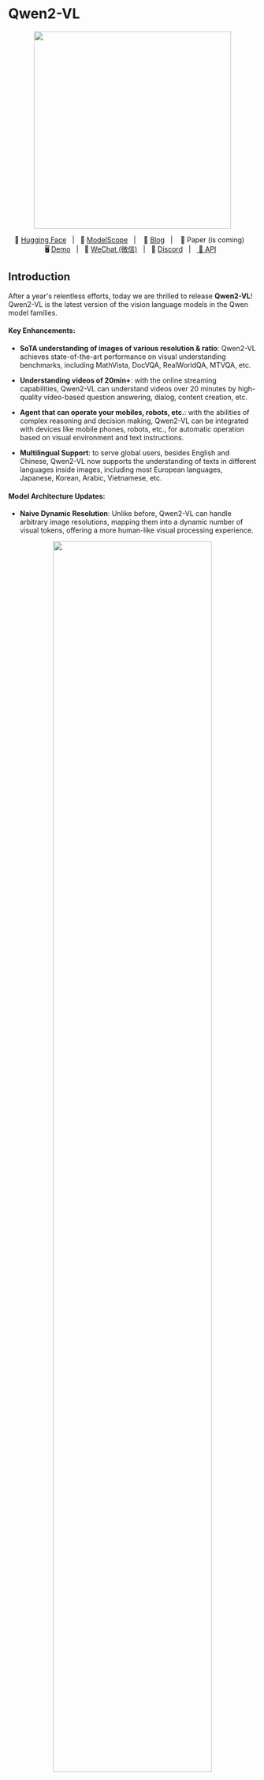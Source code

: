 # Qwen2-VL


<p align="center">
    <img src="https://qianwen-res.oss-accelerate-overseas.aliyuncs.com/Qwen2-VL/qwen2VL_logo.png" width="400"/>
<p>

<p align="center">
        🤗 <a href="https://huggingface.co/collections/Qwen/qwen2-vl-66cee7455501d7126940800d">Hugging Face</a>&nbsp&nbsp | &nbsp&nbsp🤖 <a href="https://modelscope.cn/organization/qwen">ModelScope</a>&nbsp&nbsp | &nbsp&nbsp 📑 <a href="https://qwenlm.github.io/blog/qwen2-vl/">Blog</a> &nbsp&nbsp| &nbsp&nbsp 📑 Paper (is coming)</a> &nbsp&nbsp  </a>
<br>
🖥️ <a href="https://huggingface.co/spaces/Qwen/Qwen2-VL">Demo</a>&nbsp&nbsp | &nbsp&nbsp💬 <a href="https://github.com/QwenLM/Qwen/blob/main/assets/wechat.png">WeChat (微信)</a>&nbsp&nbsp | &nbsp&nbsp🫨 <a href="https://discord.gg/CV4E9rpNSD">Discord</a>&nbsp&nbsp | &nbsp&nbsp<a href="https://help.aliyun.com/zh/model-studio/developer-reference/qwen-vl-api"> 📑 API</a>&nbsp&nbsp
</p>


## Introduction

After a year's relentless efforts, today we are thrilled to release **Qwen2-VL**! Qwen2-VL is the latest version of the vision language models in the Qwen model families. 

#### Key Enhancements:

* **SoTA understanding of images of various resolution & ratio**: Qwen2-VL achieves state-of-the-art performance on visual understanding benchmarks, including MathVista, DocVQA, RealWorldQA, MTVQA, etc.

* **Understanding videos of 20min+**: with the online streaming capabilities, Qwen2-VL can understand videos over 20 minutes by high-quality video-based question answering, dialog, content creation, etc.

* **Agent that can operate your mobiles, robots, etc.**: with the abilities of complex reasoning and decision making, Qwen2-VL can be integrated with devices like mobile phones, robots, etc., for automatic operation based on visual environment and text instructions.

* **Multilingual Support**: to serve global users, besides English and Chinese, Qwen2-VL now supports the understanding of texts in different languages inside images, including most European languages, Japanese, Korean, Arabic, Vietnamese, etc.

#### Model Architecture Updates:

* **Naive Dynamic Resolution**: Unlike before, Qwen2-VL can handle arbitrary image resolutions, mapping them into a dynamic number of visual tokens, offering a more human-like visual processing experience.
<p align="center">
    <img src="https://qianwen-res.oss-accelerate-overseas.aliyuncs.com/Qwen2-VL/qwen2_vl_framework.jpg" width="80%"/>
<p>

* **Multimodal Rotary Position Embedding (M-ROPE)**: Decomposes positional embedding into parts to capture 1D textual, 2D visual, and 3D video positional information, enhancing its multimodal processing capabilities.

<p align="center">
    <img src="http://qianwen-res.oss-accelerate-overseas.aliyuncs.com/Qwen2-VL/mrope.png" width="80%"/>
<p>


We have open-sourced Qwen2-VL models, including Qwen2-VL-2B and Qwen2-VL-7B under the Apache 2.0 license, as well as Qwen2-VL-72B under the Qwen license. These models are now integrated with Hugging Face Transformers, vLLM, and other third-party frameworks. We hope you enjoy using them!


## News
* 2024.09.19: The instruction-tuned [Qwen2-VL-72B model](https://huggingface.co/Qwen/Qwen2-VL-72B-Instruct) and its quantized version [[AWQ](https://huggingface.co/Qwen/Qwen2-VL-72B-Instruct-AWQ), [GPTQ-Int4](https://huggingface.co/Qwen/Qwen2-VL-72B-Instruct-GPTQ-Int4), [GPTQ-Int8](https://huggingface.co/Qwen/Qwen2-VL-72B-Instruct-GPTQ-Int8)] are now available.
* 2024.08.30: We have released the [Qwen2-VL series]("https://huggingface.co/collections/Qwen/qwen2-vl-66cee7455501d7126940800d). The 2B and 7B models are now available, and the 72B model for opensource is coming soon. For more details, please check our [blog](https://qwenlm.github.io/blog/qwen2-vl/)!


## Performance
### Image Benchmarks

| Benchmark | Previous SoTA<br><sup>(Open-source LVLM)<sup> | Claude-3.5 Sonnet | GPT-4o | **Qwen2-VL-72B**<br><sup>([🤗](https://huggingface.co/Qwen/Qwen2-VL-72B-Instruct) [🤖](https://modelscope.cn/models/qwen/Qwen2-VL-72B-Instruct) |**Qwen2-VL-7B**<br><sup>([🤗](https://huggingface.co/Qwen/Qwen2-VL-7B-Instruct) [🤖](https://modelscope.cn/models/qwen/Qwen2-VL-7B-Instruct)) |**Qwen2-VL-2B**<br><sup>([🤗](https://huggingface.co/Qwen/Qwen2-VL-2B-Instruct)[🤖](https://modelscope.cn/models/qwen/Qwen2-VL-2B-Instruct)) 
| :--- | :---: | :---: | :---: | :---: |:---: |:---: |
| MMMU<sub>val</sub>  | 58.3 | 68.3 | **69.1** | 64.5 | 54.1|41.1
| DocVQA<sub>test</sub>  | 94.1 | 95.2 | 92.8 | **96.5** | 94.5| 90.1
| InfoVQA<sub>test</sub>  | 82.0 | - | - | **84.5** | 76.5|65.5
| ChartQA<sub>test</sub>  | 88.4 | **90.8** | 85.7 | 88.3 |83.0| 73.5
| TextVQA<sub>val</sub>  | 84.4 | - | - | **85.5** |84.3|79.7
| OCRBench | 852 | 788 | 736 | **877** |845| 794
| MTVQA | 17.3 | 25.7 | 27.8 | **30.9** |25.6| 18.1
| VCR<sub>en easy</sub>  | 84.67 | 63.85 | 91.55 | **91.93** | 89.70| 81.45
| VCR<sub>zh easy</sub>  | 22.09 | 1.0| 14.87 | **65.37** | 59.94| 46.16
| RealWorldQA | 72.2 | 60.1 | 75.4 | **77.8** | 70.1| 62.9
| MME<sub>sum</sub>   | 2414.7 | 1920.0 | 2328.7 | **2482.7** | 2326.8 | 1872.0
| MMBench-EN<sub>test</sub>  | **86.5** | 79.7 | 83.4 | **86.5** | 83.0 | 74.9
| MMBench-CN<sub>test</sub>  | 86.3 | 80.7 | 82.1 | **86.6** | 80.5| 73.5
| MMBench-V1.1<sub>test</sub>  | 85.5 | 78.5 | 82.2 | **85.9** |80.7| 72.2
| MMT-Bench<sub>test</sub> | 63.4 | - | 65.5 | **71.7** |63.7| 54.5
| MMStar | 67.1 | 62.2 | 63.9 | **68.3** |60.7| 48.0
| MMVet<sub>GPT-4-Turbo</sub>  | 65.7 | 66.0 | 69.1 | **74.0** |62.0| 49.5
| HallBench<sub>avg</sub>  | 55.2 | 49.9 | 55.0 | **58.1** | 50.6 | 41.7
| MathVista<sub>testmini</sub>  | 67.5 | 67.7 | 63.8 | **70.5** |58.2| 43.0
| MathVision  | 16.97 | - | **30.4** | 25.9 | 16.3| 12.4


### Video Benchmarks

| Benchmark |  Previous SoTA<br><sup>(Open-source LVLM)<sup> | Gemini 1.5-Pro | GPT-4o | **Qwen2-VL-72B**<br><sup>([🤗](https://huggingface.co/Qwen/Qwen2-VL-72B-Instruct) [🤖](https://modelscope.cn/models/qwen/Qwen2-VL-72B-Instruct)) |**Qwen2-VL-7B**<br><sup>([🤗](https://huggingface.co/Qwen/Qwen2-VL-7B-Instruct) [🤖](https://modelscope.cn/models/qwen/Qwen2-VL-7B-Instruct)) |**Qwen2-VL-2B**<br><sup>([🤗](https://huggingface.co/Qwen/Qwen2-VL-2B-Instruct)[🤖](https://modelscope.cn/models/qwen/Qwen2-VL-2B-Instruct)) 
| :--- | :---: | :---: | :---: | :---: | :---: | :---: |
| MVBench | 69.6 | - | - | **73.6** | 67.0| 63.2 
| PerceptionTest<sub>test</sub> |  66.9 | - | - | **68.0** | 62.3 |53.9
| EgoSchema<sub>test</sub>  | 62.0 | 63.2 | 72.2 | **77.9** | 66.7 |54.9
| Video-MME<br><sub>(wo/w subs)</sub>  | 66.3/69.6  | **75.0**/**81.3** | 71.9/77.2 | 71.2/77.8 | 63.3/69.0 |55.6/60.4

### Agent Benchmarks
|     |Benchmark | Metric | Previous SoTA | GPT-4o | **Qwen2-VL-72B** |
| :-- | :-- | :--: | :--: | :--: | :--: |
|   General  | FnCall<sup>[1]</sup> | TM | - | 90.2 | **93.1** |
|     |  | EM | - | 50.0 | **53.2** |
|   Game  | Number Line | SR | 89.4<sup>[2]</sup> | 91.5 | **100.0** |
|     | BlackJack | SR | 40.2<sup>[2]</sup> | 34.5 | **42.6** |
|     | EZPoint | SR | 50.0<sup>[2]</sup> | 85.5 | **100.0** |
|     | Point24 | SR | 2.6<sup>[2]</sup> | 3.0 | **4.5** |
| Android | AITZ  | TM | 83.0<sup>[3]</sup> | 70.0 | **89.6** |
|     |  | EM | 47.7<sup>[3]</sup> | 35.3 | **72.1** |
| AI2THOR | ALFRED<sub>valid-unseen</sub> | SR | 67.7<sup>[4]</sup> | - | **67.8** |
|     |  | GC | 75.3<sup>[4]</sup> | - | **75.8** | 
|  VLN   | R2R<sub>valid-unseen</sub>  | SR | **79.0** | 43.7<sup>[5]</sup> | 51.7 | 
|     | REVERIE<sub>valid-unseen</sub> | SR | **61.0** | 31.6<sup>[5]</sup> | 31.0 | 

SR, GC, TM and EM are short for success rate, goal-condition success, type match and exact match. ALFRED is supported by SAM<sup>[6]</sup>.
1. Self-Curated Function Call Benchmark by Qwen Team
2. Fine-Tuning Large Vision-Language Models as Decision-Making Agents via Reinforcement Learning
3. Android in the Zoo: Chain-of-Action-Thought for GUI Agents
4. ThinkBot: Embodied Instruction Following with Thought Chain Reasoning
5. MapGPT: Map-Guided Prompting with Adaptive Path Planning for Vision-and-Language Navigation
6. Segment Anything.

### Multilingual Benchmarks

<table style="width:75%; text-align:center;">
    <tr>
        <th>Models</th>
        <td>AR </td>
        <td>DE </td>
        <td>FR </td>
        <td>IT </td>
        <td>JA </td>
        <td>KO </td>
        <td>RU </td>
        <td>TH </td>
        <td>VI </td>
        <td>AVG</td>
    </tr>
    <tr>
        <th align="left">Qwen2-VL-72B</th>
        <td>20.7 </td>
        <td>36.5 </td>
        <td>44.1 </td>
        <td>42.8 </td>
        <td>21.6 </td>
        <td>37.4 </td>
        <td>15.6 </td>
        <td>17.7 </td>
        <td>41.6 </td>
        <td><b>30.9</b></td>
    </tr>
    <tr>
        <th align="left">GPT-4o</th>
        <td>20.2 </td>
        <td>34.2 </td>
        <td>41.2 </td>
        <td>32.7 </td>
        <td>20.0 </td>
        <td>33.9 </td>
        <td>11.5 </td>
        <td>22.5 </td>
        <td>34.2 </td>
        <td>27.8</td>
    </tr>
        <tr>
        <th align="left">Claude3 Opus</th>
        <td>15.1 </td>
        <td>33.4 </td>
        <td>40.6 </td>
        <td>34.4 </td>
        <td>19.4 </td>
        <td>27.2 </td>
        <td>13.0 </td>
        <td>19.5 </td>
        <td>29.1 </td>
        <td>25.7 </td>
    </tr>
    <tr>
        <th align="left">Gemini Ultra</th>
        <td>14.7 </td>
        <td>32.3 </td>
        <td>40.0 </td>
        <td>31.8 </td>
        <td>12.3 </td>
        <td>17.2 </td>
        <td>11.8 </td>
        <td>20.3 </td>
        <td>28.6 </td>
        <td>23.2</td>
    </tr>
</table>

These results are evaluated on the benchmark of [MTVQA](https://github.com/bytedance/MTVQA/tree/main).

## Quickstart

Below, we provide simple examples to show how to use Qwen2-VL with 🤖 ModelScope and 🤗 Transformers.

The code of Qwen2-VL has been in the latest Hugging face transformers and we advise you to build from source with command:
```
pip install git+https://github.com/huggingface/transformers@21fac7abba2a37fae86106f87fcf9974fd1e3830 accelerate
```
or you might encounter the following error:
```
KeyError: 'qwen2_vl'
```

- ⚠️**NOTE**: Current latest version of `transformers` have [a bug](https://github.com/huggingface/transformers/issues/33401) when loading Qwen2-VL config, so you need to install a specific version of transformers as above.

We offer a toolkit to help you handle various types of visual input more conveniently, as if you were using an API. This includes base64, URLs, and interleaved images and videos. You can install it using the following command:

```bash
pip install qwen-vl-utils
```

### Using 🤗  Transformers to Chat

Here we show a code snippet to show you how to use the chat model with `transformers` and `qwen_vl_utils`:

```python
from transformers import Qwen2VLForConditionalGeneration, AutoTokenizer, AutoProcessor
from qwen_vl_utils import process_vision_info

# default: Load the model on the available device(s)
model = Qwen2VLForConditionalGeneration.from_pretrained(
    "Qwen/Qwen2-VL-7B-Instruct", torch_dtype="auto", device_map="auto"
)

# We recommend enabling flash_attention_2 for better acceleration and memory saving, especially in multi-image and video scenarios.
# model = Qwen2VLForConditionalGeneration.from_pretrained(
#     "Qwen/Qwen2-VL-7B-Instruct",
#     torch_dtype=torch.bfloat16,
#     attn_implementation="flash_attention_2",
#     device_map="auto",
# )

# default processer
processor = AutoProcessor.from_pretrained("Qwen/Qwen2-VL-7B-Instruct")

# The default range for the number of visual tokens per image in the model is 4-16384.
# You can set min_pixels and max_pixels according to your needs, such as a token range of 256-1280, to balance performance and cost.
# min_pixels = 256*28*28
# max_pixels = 1280*28*28
# processor = AutoProcessor.from_pretrained("Qwen/Qwen2-VL-7B-Instruct", min_pixels=min_pixels, max_pixels=max_pixels)

messages = [
    {
        "role": "user",
        "content": [
            {
                "type": "image",
                "image": "https://qianwen-res.oss-cn-beijing.aliyuncs.com/Qwen-VL/assets/demo.jpeg",
            },
            {"type": "text", "text": "Describe this image."},
        ],
    }
]

# Preparation for inference
text = processor.apply_chat_template(
    messages, tokenize=False, add_generation_prompt=True
)
image_inputs, video_inputs = process_vision_info(messages)
inputs = processor(
    text=[text],
    images=image_inputs,
    videos=video_inputs,
    padding=True,
    return_tensors="pt",
)
inputs = inputs.to("cuda")

# Inference: Generation of the output
generated_ids = model.generate(**inputs, max_new_tokens=128)
generated_ids_trimmed = [
    out_ids[len(in_ids) :] for in_ids, out_ids in zip(inputs.input_ids, generated_ids)
]
output_text = processor.batch_decode(
    generated_ids_trimmed, skip_special_tokens=True, clean_up_tokenization_spaces=False
)
print(output_text)
```
<details>
<summary>Multi image inference</summary>

```python
# Messages containing multiple images and a text query
messages = [
    {
        "role": "user",
        "content": [
            {"type": "image", "image": "file:///path/to/image1.jpg"},
            {"type": "image", "image": "file:///path/to/image2.jpg"},
            {"type": "text", "text": "Identify the similarities between these images."},
        ],
    }
]

# Preparation for inference
text = processor.apply_chat_template(
    messages, tokenize=False, add_generation_prompt=True
)
image_inputs, video_inputs = process_vision_info(messages)
inputs = processor(
    text=[text],
    images=image_inputs,
    videos=video_inputs,
    padding=True,
    return_tensors="pt",
)
inputs = inputs.to("cuda")

# Inference
generated_ids = model.generate(**inputs, max_new_tokens=128)
generated_ids_trimmed = [
    out_ids[len(in_ids) :] for in_ids, out_ids in zip(inputs.input_ids, generated_ids)
]
output_text = processor.batch_decode(
    generated_ids_trimmed, skip_special_tokens=True, clean_up_tokenization_spaces=False
)
print(output_text)
```
</details>

<details>
<summary>Video inference</summary>

```python
# Messages containing a images list as a video and a text query
messages = [
    {
        "role": "user",
        "content": [
            {
                "type": "video",
                "video": [
                    "file:///path/to/frame1.jpg",
                    "file:///path/to/frame2.jpg",
                    "file:///path/to/frame3.jpg",
                    "file:///path/to/frame4.jpg",
                ],
                "fps": 1.0,
            },
            {"type": "text", "text": "Describe this video."},
        ],
    }
]

# Messages containing a video and a text query
messages = [
    {
        "role": "user",
        "content": [
            {
                "type": "video",
                "video": "file:///path/to/video1.mp4",
                "max_pixels": 360 * 420,
                "fps": 1.0,
            },
            {"type": "text", "text": "Describe this video."},
        ],
    }
]

# Preparation for inference
text = processor.apply_chat_template(
    messages, tokenize=False, add_generation_prompt=True
)
image_inputs, video_inputs = process_vision_info(messages)
inputs = processor(
    text=[text],
    images=image_inputs,
    videos=video_inputs,
    padding=True,
    return_tensors="pt",
)
inputs = inputs.to("cuda")

# Inference
generated_ids = model.generate(**inputs, max_new_tokens=128)
generated_ids_trimmed = [
    out_ids[len(in_ids) :] for in_ids, out_ids in zip(inputs.input_ids, generated_ids)
]
output_text = processor.batch_decode(
    generated_ids_trimmed, skip_special_tokens=True, clean_up_tokenization_spaces=False
)
print(output_text)
```
</details>

<details>
<summary>Batch inference</summary>

```python
# Sample messages for batch inference
messages1 = [
    {
        "role": "user",
        "content": [
            {"type": "image", "image": "file:///path/to/image1.jpg"},
            {"type": "image", "image": "file:///path/to/image2.jpg"},
            {"type": "text", "text": "What are the common elements in these pictures?"},
        ],
    }
]
messages2 = [
    {"role": "system", "content": "You are a helpful assistant."},
    {"role": "user", "content": "Who are you?"},
]
# Combine messages for batch processing
messages = [messages1, messages2]

# Preparation for batch inference
texts = [
    processor.apply_chat_template(msg, tokenize=False, add_generation_prompt=True)
    for msg in messages
]
image_inputs, video_inputs = process_vision_info(messages)
inputs = processor(
    text=texts,
    images=image_inputs,
    videos=video_inputs,
    padding=True,
    return_tensors="pt",
)
inputs = inputs.to("cuda")

# Batch Inference
generated_ids = model.generate(**inputs, max_new_tokens=128)
generated_ids_trimmed = [
    out_ids[len(in_ids) :] for in_ids, out_ids in zip(inputs.input_ids, generated_ids)
]
output_texts = processor.batch_decode(
    generated_ids_trimmed, skip_special_tokens=True, clean_up_tokenization_spaces=False
)
print(output_texts)
```
</details>

### 🤖 ModelScope
We strongly advise users especially those in mainland China to use ModelScope. `snapshot_download` can help you solve issues concerning downloading checkpoints.

### More Usage Tips

For input images, we support local files, base64, and URLs. For videos, we currently only support local files.

```python
# You can directly insert a local file path, a URL, or a base64-encoded image into the position where you want in the text.
## Local file path
messages = [
    {
        "role": "user",
        "content": [
            {"type": "image", "image": "file:///path/to/your/image.jpg"},
            {"type": "text", "text": "Describe this image."},
        ],
    }
]
## Image URL
messages = [
    {
        "role": "user",
        "content": [
            {"type": "image", "image": "http://path/to/your/image.jpg"},
            {"type": "text", "text": "Describe this image."},
        ],
    }
]
## Base64 encoded image
messages = [
    {
        "role": "user",
        "content": [
            {"type": "image", "image": "data:image;base64,/9j/..."},
            {"type": "text", "text": "Describe this image."},
        ],
    }
]
```
#### Image Resolution for performance boost

The model supports a wide range of resolution inputs. By default, it uses the native resolution for input, but higher resolutions can enhance performance at the cost of more computation. Users can set the minimum and maximum number of pixels to achieve an optimal configuration for their needs, such as a token count range of 256-1280, to balance speed and memory usage.

```python
min_pixels = 256 * 28 * 28
max_pixels = 1280 * 28 * 28
processor = AutoProcessor.from_pretrained(
    "Qwen/Qwen2-VL-7B-Instruct", min_pixels=min_pixels, max_pixels=max_pixels
)
```

Besides, We provide two methods for fine-grained control over the image size input to the model:

1. Specify exact dimensions: Directly set `resized_height` and `resized_width`. These values will be rounded to the nearest multiple of 28.

2. Define min_pixels and max_pixels: Images will be resized to maintain their aspect ratio within the range of min_pixels and max_pixels.

```python
# resized_height and resized_width
messages = [
    {
        "role": "user",
        "content": [
            {
                "type": "image",
                "image": "file:///path/to/your/image.jpg",
                "resized_height": 280,
                "resized_width": 420,
            },
            {"type": "text", "text": "Describe this image."},
        ],
    }
]
# min_pixels and max_pixels
messages = [
    {
        "role": "user",
        "content": [
            {
                "type": "image",
                "image": "file:///path/to/your/image.jpg",
                "min_pixels": 50176,
                "max_pixels": 50176,
            },
            {"type": "text", "text": "Describe this image."},
        ],
    }
]
```

#### Add ids for Multiple Image Inputs
By default, images and video content are directly included in the conversation. When handling multiple images, it's helpful to add labels to the images and videos for better reference. Users can control this behavior with the following settings:
<details>
<summary>Add vision ids</summary>

```python
conversation = [
    {
        "role": "user",
        "content": [{"type": "image"}, {"type": "text", "text": "Hello, how are you?"}],
    },
    {
        "role": "assistant",
        "content": "I'm doing well, thank you for asking. How can I assist you today?",
    },
    {
        "role": "user",
        "content": [
            {"type": "text", "text": "Can you describe these images and video?"},
            {"type": "image"},
            {"type": "image"},
            {"type": "video"},
            {"type": "text", "text": "These are from my vacation."},
        ],
    },
    {
        "role": "assistant",
        "content": "I'd be happy to describe the images and video for you. Could you please provide more context about your vacation?",
    },
    {
        "role": "user",
        "content": "It was a trip to the mountains. Can you see the details in the images and video?",
    },
]

# default:
prompt_without_id = processor.apply_chat_template(
    conversation, add_generation_prompt=True
)
# Excepted output: '<|im_start|>system\nYou are a helpful assistant.<|im_end|>\n<|im_start|>user\n<|vision_start|><|image_pad|><|vision_end|>Hello, how are you?<|im_end|>\n<|im_start|>assistant\nI'm doing well, thank you for asking. How can I assist you today?<|im_end|>\n<|im_start|>user\nCan you describe these images and video?<|vision_start|><|image_pad|><|vision_end|><|vision_start|><|image_pad|><|vision_end|><|vision_start|><|video_pad|><|vision_end|>These are from my vacation.<|im_end|>\n<|im_start|>assistant\nI'd be happy to describe the images and video for you. Could you please provide more context about your vacation?<|im_end|>\n<|im_start|>user\nIt was a trip to the mountains. Can you see the details in the images and video?<|im_end|>\n<|im_start|>assistant\n'


# add ids
prompt_with_id = processor.apply_chat_template(
    conversation, add_generation_prompt=True, add_vision_id=True
)
# Excepted output: '<|im_start|>system\nYou are a helpful assistant.<|im_end|>\n<|im_start|>user\nPicture 1: <|vision_start|><|image_pad|><|vision_end|>Hello, how are you?<|im_end|>\n<|im_start|>assistant\nI'm doing well, thank you for asking. How can I assist you today?<|im_end|>\n<|im_start|>user\nCan you describe these images and video?Picture 2: <|vision_start|><|image_pad|><|vision_end|>Picture 3: <|vision_start|><|image_pad|><|vision_end|>Video 1: <|vision_start|><|video_pad|><|vision_end|>These are from my vacation.<|im_end|>\n<|im_start|>assistant\nI'd be happy to describe the images and video for you. Could you please provide more context about your vacation?<|im_end|>\n<|im_start|>user\nIt was a trip to the mountains. Can you see the details in the images and video?<|im_end|>\n<|im_start|>assistant\n'
```
</details>

#### Flash-Attention 2 to speed up generation

First, make sure to install the latest version of Flash Attention 2:

```bash
pip install -U flash-attn --no-build-isolation
```

Also, you should have a hardware that is compatible with Flash-Attention 2. Read more about it in the official documentation of the [flash attention repository](https://github.com/Dao-AILab/flash-attention). FlashAttention-2 can only be used when a model is loaded in `torch.float16` or `torch.bfloat16`.

To load and run a model using Flash Attention-2, simply add `attn_implementation="flash_attention_2"` when loading the model as follows:

```python
from transformers import Qwen2VLForConditionalGeneration

model = Qwen2VLForConditionalGeneration.from_pretrained(
    "Qwen/Qwen2-VL-7B-Instruct", 
    torch_dtype=torch.bfloat16, 
    attn_implementation="flash_attention_2",
)
```


### Try Qwen2-VL-72B with API!

To explore Qwen2-VL-72B, a more fascinating multimodal model, we encourage you to test our cutting-edge API service. Let's start the exciting journey right now!

#### Installation
```bash
pip install dashscope
```

#### Examples
```python
import dashscope


dashscope.api_key = "your_api_key"

messages = [{
    'role': 'user',
    'content': [
        {
            'image': "https://dashscope.oss-cn-beijing.aliyuncs.com/images/dog_and_girl.jpeg"
        },
        {
            'text': 'What are in the image?'
        },
    ]
}]
# The model name 'qwen-vl-max-0809' is the identity of 'Qwen2-VL-72B'.
response = dashscope.MultiModalConversation.call(model='qwen-vl-max-0809', messages=messages)
print(response)
```

For more usage, please refer to the tutorial at [aliyun](https://help.aliyun.com/zh/model-studio/developer-reference/qwen-vl-api).

## Quantization

For quantized models, we offer two types of quantization: AWQ and GPQ([🤗](https://huggingface.co/collections/Qwen/qwen2-vl-66cee7455501d7126940800d)[🤖](https://modelscope.cn/organization/qwen)).

### AWQ
One of our recommendations is the usage of [AWQ](https://arxiv.org/abs/2306.00978) with [AutoAWQ](https://github.com/casper-hansen/AutoAWQ). AWQ refers to Activation-aware Weight Quantization, a hardware-friendly approach for LLM low-bit weight-only quantization. AutoAWQ is an easy-to-use package for 4-bit quantized models.
#### Usage of AWQ Quantized Models with Transformers
Now, Transformers has officially supported AutoAWQ, which means that you can directly use the quantized model with Transformers. The following is a very simple code snippet showing how to run `Qwen2-VL-7B-Instruct-AWQ` with the quantized model:
```python
from transformers import Qwen2VLForConditionalGeneration, AutoTokenizer, AutoProcessor
from qwen_vl_utils import process_vision_info

# We recommend enabling flash_attention_2 for better acceleration and memory saving, especially in multi-image and video scenarios.
# model = Qwen2VLForConditionalGeneration.from_pretrained(
#     "Qwen/Qwen2-VL-7B-Instruct-AWQ",
#     torch_dtype="auto",
#     attn_implementation="flash_attention_2",
#     device_map="auto",
# )

# default: Load the model on the available device(s)
model = Qwen2VLForConditionalGeneration.from_pretrained(
    "Qwen/Qwen2-VL-7B-Instruct-AWQ", torch_dtype="auto", device_map="auto"
)

# The default range for the number of visual tokens per image in the model is 4-16384. You can set min_pixels and max_pixels according to your needs, such as a token count range of 256-1280, to balance speed and memory usage.
min_pixels = 256 * 28 * 28
max_pixels = 1280 * 28 * 28
processor = AutoProcessor.from_pretrained(
    "Qwen/Qwen2-VL-7B-Instruct-AWQ", min_pixels=min_pixels, max_pixels=max_pixels
)

messages = [
    {
        "role": "user",
        "content": [
            {
                "type": "image",
                "image": "https://qianwen-res.oss-cn-beijing.aliyuncs.com/Qwen-VL/assets/demo.jpeg",
            },
            {"type": "text", "text": "Describe this image."},
        ],
    }
]

# Preparation for inference
text = processor.apply_chat_template(
    messages, tokenize=False, add_generation_prompt=True
)
image_inputs, video_inputs = process_vision_info(messages)
inputs = processor(
    text=[text],
    images=image_inputs,
    videos=video_inputs,
    padding=True,
    return_tensors="pt",
)

# Inference: Generation of the output
generated_ids = model.generate(**inputs, max_new_tokens=128)
generated_ids_trimmed = [
    out_ids[len(in_ids) :] for in_ids, out_ids in zip(inputs.input_ids, generated_ids)
]
output_text = processor.batch_decode(
    generated_ids_trimmed, skip_special_tokens=True, clean_up_tokenization_spaces=False
)
print(output_text)
```
#### Quantize Your Own Model with AutoAWQ
If you want to quantize your own model to AWQ quantized models, we advise you to use AutoAWQ. It is suggested installing the forked version of the package by installing from source code:


```bash
git clone https://github.com/kq-chen/AutoAWQ.git
cd AutoAWQ
pip install numpy gekko pandas
pip install -e .
```

Suppose you have finetuned a model based on `Qwen2-VL-7B`. To build your own AWQ quantized model, you need to use the training data for calibration. Below, we provide a simple demonstration for you to run:

```python
from transformers import Qwen2VLProcessor
from awq.models.qwen2vl import Qwen2VLAWQForConditionalGeneration

# Specify paths and hyperparameters for quantization
model_path = "your_model_path"
quant_path = "your_quantized_model_path"
quant_config = {"zero_point": True, "q_group_size": 128, "w_bit": 4, "version": "GEMM"}

# Load your processor and model with AutoAWQ
processor = Qwen2VLProcessor.from_pretrained(model_path)
# We recommend enabling flash_attention_2 for better acceleration and memory saving
# model = Qwen2VLAWQForConditionalGeneration.from_pretrained(
#     model_path, model_type="qwen2_vl", use_cache=False, attn_implementation="flash_attention_2"
# )
model = Qwen2VLAWQForConditionalGeneration.from_pretrained(
    model_path, model_type="qwen2_vl", use_cache=False
)
```
Then you need to prepare your data for calibration. What you need to do is just put samples into a list, each of which is a typical chat message as shown below. you can specify `text` and `image` in `content` field, For example:
```python
dataset = [
    # message 0
    [
        {"role": "system", "content": "You are a helpful assistant."},
        {"role": "user", "content": "Tell me who you are."},
        {"role": "assistant", "content": "I am a large language model named Qwen..."},
    ],
    # message 1
    [
        {
            "role": "user",
            "content": [
                {"type": "image", "image": "file:///path/to/your/image.jpg"},
                {"type": "text", "text": "Output all text in the image"},
            ],
        },
        {"role": "assistant", "content": "The text in the image is balabala..."},
    ],
    # other messages...
    ...,
]
```
here, we use a caption dataset **only for demonstration**. You should replace it with your own sft dataset.

```python
def prepare_dataset(n_sample: int = 8) -> list[list[dict]]:
    from datasets import load_dataset

    dataset = load_dataset(
        "laion/220k-GPT4Vision-captions-from-LIVIS", split=f"train[:{n_sample}]"
    )
    return [
        [
            {
                "role": "user",
                "content": [
                    {"type": "image", "image": sample["url"]},
                    {"type": "text", "text": "generate a caption for this image"},
                ],
            },
            {"role": "assistant", "content": sample["caption"]},
        ]
        for sample in dataset
    ]


dataset = prepare_dataset()
```

Then process the dataset into tensors:
```python
from qwen_vl_utils import process_vision_info

text = processor.apply_chat_template(
    dataset, tokenize=False, add_generation_prompt=True
)
image_inputs, video_inputs = process_vision_info(dataset)
inputs = processor(
    text=text,
    images=image_inputs,
    videos=video_inputs,
    padding=True,
    return_tensors="pt",
)
```

Then just run the calibration process by one line of code:
```python
model.quantize(calib_data=inputs, quant_config=quant_config)
```
Finally, save the quantized model:
```python
model.model.config.use_cache = model.model.generation_config.use_cache = True
model.save_quantized(quant_path, safetensors=True, shard_size="4GB")
processor.save_pretrained(quant_path)
```
Then you can obtain your own AWQ quantized model for deployment. Enjoy!
### GPTQ
#### Usage of GPTQ Models with Transformers
Now, Transformers has officially supported AutoGPTQ, which means that you can directly use the quantized model with Transformers. The following is a very simple code snippet showing how to run `Qwen2-VL-7B-Instruct-GPTQ-Int4` with the quantized model:
```python
from transformers import Qwen2VLForConditionalGeneration, AutoTokenizer, AutoProcessor
from qwen_vl_utils import process_vision_info

# We recommend enabling flash_attention_2 for better acceleration and memory saving, especially in multi-image and video scenarios.
# model = Qwen2VLForConditionalGeneration.from_pretrained(
#     "Qwen/Qwen2-VL-7B-Instruct-GPTQ-Int4",
#     torch_dtype=torch.bfloat16,
#     attn_implementation="flash_attention_2",
#     device_map="auto",
# )

# default: Load the model on the available device(s)
model = Qwen2VLForConditionalGeneration.from_pretrained(
    "Qwen/Qwen2-VL-7B-Instruct-GPTQ-Int4", torch_dtype="auto", device_map="auto"
)

# The default range for the number of visual tokens per image in the model is 4-16384. You can set min_pixels and max_pixels according to your needs, such as a token count range of 256-1280, to balance speed and memory usage.
min_pixels = 256 * 28 * 28
max_pixels = 1280 * 28 * 28
processor = AutoProcessor.from_pretrained(
    "Qwen/Qwen2-VL-7B-Instruct-GPTQ-Int4", min_pixels=min_pixels, max_pixels=max_pixels
)

messages = [
    {
        "role": "user",
        "content": [
            {
                "type": "image",
                "image": "https://qianwen-res.oss-cn-beijing.aliyuncs.com/Qwen-VL/assets/demo.jpeg",
            },
            {"type": "text", "text": "Describe this image."},
        ],
    }
]

# Preparation for inference
text = processor.apply_chat_template(
    messages, tokenize=False, add_generation_prompt=True
)
image_inputs, video_inputs = process_vision_info(messages)
inputs = processor(
    text=[text],
    images=image_inputs,
    videos=video_inputs,
    padding=True,
    return_tensors="pt",
)

# Inference: Generation of the output
generated_ids = model.generate(**inputs, max_new_tokens=128)
generated_ids_trimmed = [
    out_ids[len(in_ids) :] for in_ids, out_ids in zip(inputs.input_ids, generated_ids)
]
output_text = processor.batch_decode(
    generated_ids_trimmed, skip_special_tokens=True, clean_up_tokenization_spaces=False
)
print(output_text)
```
#### Quantize Your Own Model with AutoGPTQ
If you want to quantize your own model to GPTQ quantized models, we advise you to use AutoGPTQ. It is suggested installing the forked version of the package by installing from source code:

```bash
git clone https://github.com/kq-chen/AutoGPTQ.git
cd AutoGPTQ
pip install numpy gekko pandas
pip install -vvv --no-build-isolation -e .
```
Suppose you have finetuned a model based on `Qwen2-VL-7B`. To build your own GPTQ quantized model, you need to use the training data for calibration. Below, we provide a simple demonstration for you to run:
```python
from transformers import Qwen2VLProcessor
from auto_gptq import BaseQuantizeConfig
from auto_gptq.modeling import Qwen2VLGPTQForConditionalGeneration

# Specify paths and hyperparameters for quantization
model_path = "your_model_path"
quant_path = "your_quantized_model_path"
quantize_config = BaseQuantizeConfig(
    bits=8,  # 4 or 8
    group_size=128,
    damp_percent=0.1,
    desc_act=False,  # set to False can significantly speed up inference but the perplexity may slightly bad
    static_groups=False,
    sym=True,
    true_sequential=True,
)
# Load your processor and model with AutoGPTQ
processor = Qwen2VLProcessor.from_pretrained(model_path)
# We recommend enabling flash_attention_2 for better acceleration and memory saving
# model = Qwen2VLGPTQForConditionalGeneration.from_pretrained(model_path, quantize_config, attn_implementation="flash_attention_2")
model = Qwen2VLGPTQForConditionalGeneration.from_pretrained(model_path, quantize_config)
```
Then you need to prepare your data for calibration. What you need to do is just put samples into a list, each of which is a typical chat message as shown below. you can specify `text` and `image` in `content` field, For example:
```python
dataset = [
    # message 0
    [
        {"role": "system", "content": "You are a helpful assistant."},
        {"role": "user", "content": "Tell me who you are."},
        {"role": "assistant", "content": "I am a large language model named Qwen..."},
    ],
    # message 1
    [
        {
            "role": "user",
            "content": [
                {"type": "image", "image": "file:///path/to/your/image.jpg"},
                {"type": "text", "text": "Output all text in the image"},
            ],
        },
        {"role": "assistant", "content": "The text in the image is balabala..."},
    ],
    # other messages...
    ...,
]
```
Here, we use a caption dataset **only for demonstration**. You should replace it with your own sft dataset.
```python
def prepare_dataset(n_sample: int = 20) -> list[list[dict]]:
    from datasets import load_dataset

    dataset = load_dataset(
        "laion/220k-GPT4Vision-captions-from-LIVIS", split=f"train[:{n_sample}]"
    )
    return [
        [
            {
                "role": "user",
                "content": [
                    {"type": "image", "image": sample["url"]},
                    {"type": "text", "text": "generate a caption for this image"},
                ],
            },
            {"role": "assistant", "content": sample["caption"]},
        ]
        for sample in dataset
    ]


dataset = prepare_dataset()
```

Then process the dataset into tensors:
```python
from qwen_vl_utils import process_vision_info


def batched(iterable, n: int):
    # batched('ABCDEFG', 3) → ABC DEF G
    assert n >= 1, "batch size must be at least one"
    from itertools import islice

    iterator = iter(iterable)
    while batch := tuple(islice(iterator, n)):
        yield batch


batch_size = 1
calib_data = []
for batch in batched(dataset, batch_size):
    text = processor.apply_chat_template(
        batch, tokenize=False, add_generation_prompt=True
    )
    image_inputs, video_inputs = process_vision_info(batch)
    inputs = processor(
        text=text,
        images=image_inputs,
        videos=video_inputs,
        padding=True,
        return_tensors="pt",
    )
    calib_data.append(inputs)
```
Then just run the calibration process by one line of code:
```python
model.quantize(dataset, cache_examples_on_gpu=False)
```
Finally, save the quantized model:
```python
model.save_quantized(quant_path, use_safetensors=True)
processor.save_pretrained(quant_path)
```
Then you can obtain your own GPTQ quantized model for deployment. Enjoy!
### Benchmark
#### Performance of Quantized Models
This section reports the generation performance of quantized models (including GPTQ and AWQ) of the Qwen2-VL series. Specifically, we report:

- MMMU_VAL (Accuracy)
- DocVQA_VAL (Accuracy)
- MMBench_DEV_EN (Accuracy)
- MathVista_MINI (Accuracy)

We use [VLMEvalkit](https://github.com/open-compass/VLMEvalKit) to evaluate all models.

| Model Size | Quantization | MMMU | DocVQA | MMBench | MathVista  |
| --- | --- | --- | --- | --- | --- |
| Qwen2-VL-72B-Instruct | BF16<br><sup>([🤗](https://huggingface.co/Qwen/Qwen2-VL-72B-Instruct)[🤖](https://modelscope.cn/models/qwen/Qwen2-VL-72B-Instruct)) | 65.44 | 95.79 | 86.94 | 70.19 |
|  | GPTQ-Int8<br><sup>([🤗](https://huggingface.co/Qwen/Qwen2-VL-72B-Instruct-GPTQ-Int8)[🤖](https://modelscope.cn/models/qwen/Qwen2-VL-72B-Instruct-GPTQ-Int8)) | 64.56 | 95.84 | 87.03 | 68.90 |
|  | GPTQ-Int4<br><sup>([🤗](https://huggingface.co/Qwen/Qwen2-VL-72B-Instruct-GPTQ-Int4)[🤖](https://modelscope.cn/models/qwen/Qwen2-VL-72B-Instruct-GPTQ-Int4)) | 64.00 | 95.70 | 86.68 | 69.20 |
|  | AWQ<br><sup>([🤗](https://huggingface.co/Qwen/Qwen2-VL-72B-Instruct-AWQ)[🤖](https://modelscope.cn/models/qwen/Qwen2-VL-72B-Instruct-AWQ)) | 64.22 | 95.72 | 86.43 | 68.40 |
| Qwen2-VL-7B-Instruct | BF16<br><sup>([🤗](https://huggingface.co/Qwen/Qwen2-VL-7B-Instruct)[🤖](https://modelscope.cn/models/qwen/Qwen2-VL-7B-Instruct)) | 53.77 | 93.89 | 81.78 | 58.20 |
|  | GPTQ-Int8<br><sup>([🤗](https://huggingface.co/Qwen/Qwen2-VL-7B-Instruct-GPTQ-Int8)[🤖](https://modelscope.cn/models/qwen/Qwen2-VL-7B-Instruct-GPTQ-Int8)) | 53.00 | 93.94 | 82.38 | 57.90 |
|  | GPTQ-Int4<br><sup>([🤗](https://huggingface.co/Qwen/Qwen2-VL-7B-Instruct-GPTQ-Int4)[🤖](https://modelscope.cn/models/qwen/Qwen2-VL-7B-Instruct-GPTQ-Int4)) | 52.55 | 93.16 | 81.27 | 60.30 |
|  | AWQ<br><sup>([🤗](https://huggingface.co/Qwen/Qwen2-VL-7B-Instruct-AWQ)[🤖](https://modelscope.cn/models/qwen/Qwen2-VL-7B-Instruct-AWQ)) | 53.66 | 93.10 | 81.61 | 56.80 |
| Qwen2-VL-2B-Instruct | BF16<br><sup>([🤗](https://huggingface.co/Qwen/Qwen2-VL-2B-Instruct)[🤖](https://modelscope.cn/models/qwen/Qwen2-VL-2B-Instruct)) | 41.88 | 88.34 | 72.07 | 44.40 |
|  | GPTQ-Int8<br><sup>([🤗](https://huggingface.co/Qwen/Qwen2-VL-2B-Instruct-GPTQ-Int8)[🤖](https://modelscope.cn/models/qwen/Qwen2-VL-2B-Instruct-GPTQ-Int8)) | 41.55 |  88.28 | 71.99 | 44.60 |
|  | GPTQ-Int4<br><sup>([🤗](https://huggingface.co/Qwen/Qwen2-VL-2B-Instruct-GPTQ-Int4)[🤖](https://modelscope.cn/models/qwen/Qwen2-VL-2B-Instruct-GPTQ-Int4)) | 39.22 | 87.21 | 70.87 | 41.69 |
|  | AWQ<br><sup>([🤗](https://huggingface.co/Qwen/Qwen2-VL-2B-Instruct-AWQ)[🤖](https://modelscope.cn/models/qwen/Qwen2-VL-2B-Instruct-AWQ)) | 41.33 | 86.96 | 71.64 | 39.90 |






#### Speed Benchmark
This section reports the speed performance of bf16 models, quantized models (including GPTQ-Int4, GPTQ-Int8 and AWQ) of the Qwen2-VL series. Specifically, we report the inference speed (tokens/s) as well as memory footprint (GB) under the conditions of different context lengths.

The environment of the evaluation with huggingface transformers is:

- NVIDIA A100 80GB
- CUDA 11.8
- Pytorch 2.2.1+cu118
- Flash Attention 2.6.1
- Transformers 4.38.2
- AutoGPTQ 0.6.0+cu118
- AutoAWQ 0.2.5+cu118 (autoawq_kernels 0.0.6+cu118)

Note:

- We use the batch size of 1 and the least number of GPUs as possible for the evalution.
- We test the speed and memory of generating 2048 tokens with the input lengths of 1, 6144, 14336, 30720, 63488, and 129024 tokens.
- 72B (transformers)

| Model | Input Length | Quantization | GPU Num | Speed(tokens/s) | GPU Memory(GB) |
| --- | --- | --- | --- | --- | --- |
| Qwen2-VL-72B-Instruct | 1 | BF16 | 2 | 8.90 | 138.74 |
|  |  | GPTQ-Int8 | 2 | 9.53 | 75.173 |
|  |  | GPTQ-Int4 | 1 | 11.04 | 42.46 |
|  |  | AWQ | 1 | 12.00 | 41.98 |
|  | 6144 | BF16 | 2 | 6.53 | 148.66 |
|  |  | GPTQ-Int8 | 2 | 6.97 | 85.09 |
|  |  | GPTQ-Int4 | 1 | 7.62 | 49.05 |
|  |  | AWQ | 1 | 8.33 | 48.58 |
|  | 14336 | BF16 | 3 | 4.39 | 165.92 |
|  |  | GPTQ-Int8 | 2 | 5.04 | 99.31 |
|  |  | GPTQ-Int4 | 1 | 5.39 | 58.76 |
|  |  | AWQ | 1 | 5.72 | 58.29 |
|  | 30720 | BF16 | 4 | 2.93 | 204.33 |
|  |  | GPTQ-Int8 | 2 | 3.16 | 127.77 |
|  |  | GPTQ-Int4 | 2 | 3.27 | 85.13 |
|  |  | AWQ | 2 | 3.39 | 94.65 |

- 7B (transformers)

| Model | Input Length | Quantization | GPU Num | Speed(tokens/s) | GPU Memory(GB) |
| --- | --- | --- | --- | --- | --- |
| Qwen2-VL-7B-Instruct | 1 | BF16 | 1 | 39.02 | 16.07 |
|  |  | GPTQ-Int8 | 1 | 31.60 | 10.11 |
|  |  | GPTQ-Int4 | 1 | 42.76 | 7.20 |
|  |  | AWQ | 1 | 32.08 | 7.07 |
|  | 6144 | BF16 | 1 | 38.75 | 21.56 |
|  |  | GPTQ-Int8 | 1 | 31.31 | 15.61 |
|  |  | GPTQ-Int4 | 1 | 39.75 | 12.69 |
|  |  | AWQ | 1 | 32.66 | 12.56 |
|  | 14336 | BF16 | 1 | 30.65 | 29.07 |
|  |  | GPTQ-Int8 | 1 | 27.96 | 23.11 |
|  |  | GPTQ-Int4 | 1 | 29.72 | 20.20 |
|  |  | AWQ | 1 | 31.42 | 20.07 |
|  | 30720 | BF16 | 1 | 19.53 | 44.08 |
|  |  | GPTQ-Int8 | 1 | 18.37 | 38.13 |
|  |  | GPTQ-Int4 | 1 | 19.15 | 35.22 |
|  |  | AWQ | 1 | 19.95 | 35.08 |


- 2B (transformers)

| Model | Input Length | Quantization | GPU Num | Speed(tokens/s) | GPU Memory(GB) |
| --- | --- | --- | --- | --- | --- |
| Qwen2-VL-2B-Instruct | 1 | BF16 | 1 | 35.29 | 4.68 |
|  |  | GPTQ-Int8 | 1 | 28.59 | 3.55 |
|  |  | GPTQ-Int4 | 1 | 39.76 | 2.91 |
|  |  | AWQ | 1 | 29.89 | 2.88 |
|  | 6144 | BF16 | 1 | 36.58 | 10.01 |
|  |  | GPTQ-Int8 | 1 | 29.53  | 8.87 |
|  |  | GPTQ-Int4 | 1 | 39.27 | 8.21 |
|  |  | AWQ | 1 | 33.42 | 8.18 |
|  | 14336 | BF16 | 1 | 36.31 | 17.20 |
|  |  | GPTQ-Int8 | 1 | 31.03 | 16.07 |
|  |  | GPTQ-Int4 | 1 | 39.89 | 15.40 |
|  |  | AWQ | 1 | 32.28 | 15.40 |
|  | 30720 | BF16 | 1 | 32.53 | 31.64 |
|  |  | GPTQ-Int8 | 1 | 27.76 | 30.51 |
|  |  | GPTQ-Int4 | 1 | 30.73 | 29.84 |
|  |  | AWQ | 1 | 31.55 | 29.84 |



## Deployment

We recommend using vLLM for fast Qwen2-VL deployment and inference. You need to use `vllm>=0.6.1` to enable Qwen2-VL support. You can also use our [official docker image](#-docker).

### Installation
```bash
pip install git+https://github.com/huggingface/transformers@21fac7abba2a37fae86106f87fcf9974fd1e3830
pip install accelerate
pip install qwen-vl-utils
# Change to your CUDA version
CUDA_VERSION=cu121
pip install 'vllm==0.6.1' --extra-index-url https://download.pytorch.org/whl/${CUDA_VERSION}

```
### Start an OpenAI API Service

Run the command below to start an OpenAI-compatible API service:

```bash
python -m vllm.entrypoints.openai.api_server --served-model-name Qwen2-VL-7B-Instruct --model Qwen/Qwen2-VL-7B-Instruct
```

Then you can use the chat API as below (via curl or Python API):

```bash
curl http://localhost:8000/v1/chat/completions \
    -H "Content-Type: application/json" \
    -d '{
    "model": "Qwen2-VL-7B-Instruct",
    "messages": [
    {"role": "system", "content": "You are a helpful assistant."},
    {"role": "user", "content": [
        {"type": "image_url", "image_url": {"url": "https://modelscope.oss-cn-beijing.aliyuncs.com/resource/qwen.png"}},
        {"type": "text", "text": "What is the text in the illustrate?"}
    ]}
    ]
    }'
```

```python
from openai import OpenAI

# Set OpenAI's API key and API base to use vLLM's API server.
openai_api_key = "EMPTY"
openai_api_base = "http://localhost:8000/v1"

client = OpenAI(
    api_key=openai_api_key,
    base_url=openai_api_base,
)

chat_response = client.chat.completions.create(
    model="Qwen2-7B-Instruct",
    messages=[
        {"role": "system", "content": "You are a helpful assistant."},
        {
            "role": "user",
            "content": [
                {
                    "type": "image_url",
                    "image_url": {
                        "url": "https://modelscope.oss-cn-beijing.aliyuncs.com/resource/qwen.png"
                    },
                },
                {"type": "text", "text": "What is the text in the illustrate?"},
            ],
        },
    ],
)
print("Chat response:", chat_response)
```

### Notes

- ⚠️**NOTE**: Now `vllm.entrypoints.openai.api_server` does not support set `min_pixels` and `max_pixels` in messages (we are working hard on supporting this feature). If you want to limit the resolution, you can set them in model's `preprocessor_config.json`:

```json
{
  "min_pixels": 50176,
  "max_pixels": 1003520,
  ...
}
```

- ⚠️**NOTE**: Now `vllm.entrypoints.openai.api_server` does not support video input yet. We are actively developing on it.
- ⚠️**NOTE**: If you want to pass multiple images in a single prompt, you need to pass `--limit-mm-per-prompt image=<N>` argument (`N` is max number of images in each prompt) when launching `vllm.entrypoints.openai.api_server`.
### Inference Locally

You can also use vLLM to inference Qwen2-VL locally:

```python
from transformers import AutoProcessor
from vllm import LLM, SamplingParams
from qwen_vl_utils import process_vision_info

MODEL_PATH = "Qwen/Qwen2-VL-7B-Instruct"

llm = LLM(
    model=MODEL_PATH,
    limit_mm_per_prompt={"image": 10, "video": 10},
)

sampling_params = SamplingParams(
    temperature=0.1,
    top_p=0.001,
    repetition_penalty=1.05,
    max_tokens=256,
    stop_token_ids=[],
)

messages = [
    {"role": "system", "content": "You are a helpful assistant."},
    {
        "role": "user",
        "content": [
            {
                "type": "image",
                "image": "https://modelscope.oss-cn-beijing.aliyuncs.com/resource/qwen.png",
                "min_pixels": 224 * 224,
                "max_pixels": 1280 * 28 * 28,
            },
            {"type": "text", "text": "What is the text in the illustrate?"},
        ],
    },
]
# For video input, you can pass following values instead:
# "type": "video",
# "video": "<video URL>",

processor = AutoProcessor.from_pretrained(MODEL_PATH)
prompt = processor.apply_chat_template(
    messages,
    tokenize=False,
    add_generation_prompt=True,
)
image_inputs, video_inputs = process_vision_info(messages)

mm_data = {}
if image_inputs is not None:
    mm_data["image"] = image_inputs
if video_inputs is not None:
    mm_data["video"] = video_inputs

llm_inputs = {
    "prompt": prompt,
    "multi_modal_data": mm_data,
}

outputs = llm.generate([llm_inputs], sampling_params=sampling_params)
generated_text = outputs[0].outputs[0].text

print(generated_text)
```


## Training
#### LLaMA-Factory

Here we provide a script for supervised finetuning Qwen2-VL with
`LLaMA-Factory <https://github.com/hiyouga/LLaMA-Factory>`. This
script for supervised finetuning (SFT) has the following features:

-  Support multi-images input;

-  Support single-GPU and multi-GPU training;

-  Support full-parameter tuning, LoRA.

In the following, we introduce more details about the usage of the
script.

#### Installation

Before you start, make sure you have installed the following packages:

1. Follow the instructions of
   `LLaMA-Factory <https://github.com/hiyouga/LLaMA-Factory>`, and build
   the environment.
2. Install these packages (Optional):

```
pip install deepspeed
pip install flash-attn --no-build-isolation
```

3. If you want to use
   `FlashAttention-2 <https://github.com/Dao-AILab/flash-attention>`,
   make sure your CUDA is 11.6 and above.

#### Data Preparation

LLaMA-Factory provides several training datasets in ``data`` folder, you
can use it directly. If you are using a custom dataset, please prepare
your dataset as follows.

1. Organize your data in a **json** file and put your data in ``data``
   folder. LLaMA-Factory supports multimodal dataset in ``sharegpt``
   format.

-  The dataset in ``sharegpt`` format should follow the below format:

```json
[
  {
    "messages": [
      {
        "content": "<image>Who are they?",
        "role": "user"
      },
      {
        "content": "They're Kane and Gretzka from Bayern Munich.",
        "role": "assistant"
      },
      {
        "content": "What are they doing?<image>",
        "role": "user"
      },
      {
        "content": "They are celebrating on the soccer field.",
        "role": "assistant"
      }
    ],
    "images": [
      "mllm_demo_data/1.jpg",
      "mllm_demo_data/1.jpg"
    ]
  },
]
```

1. Provide your dataset definition in ``data/dataset_info.json`` in the
   following format .

-  For ``sharegpt`` format dataset, the columns in ``dataset_info.json``
   should be:

```json
   "dataset_name": {
       "file_name": "dataset_name.json",
       "formatting": "sharegpt",
       "columns": {
          "messages": "messages",
          "images": "images"
        },
      "tags": {
         "role_tag": "role",
         "content_tag": "content",
         "user_tag": "user",
         "assistant_tag": "assistant"
        }
   }
```

#### Training

Lora SFT examples:
```
llamafactory-cli train examples/train_lora/qwen2vl_lora_sft.yaml
llamafactory-cli export examples/merge_lora/qwen2vl_lora_sft.yaml
```

LoRA DPO/ORPO/SimPO examples: (using [RLHF-V Dataset](https://huggingface.co/datasets/llamafactory/RLHF-V))
```
llamafactory-cli train examples/train_lora/qwen2vl_lora_dpo.yaml
```

Full SFT examples:
```
llamafactory-cli train examples/train_full/qwen2vl_full_sft.yaml
```

Inference examples:
```
llamafactory-cli webchat examples/inference/qwen2_vl.yaml
llamafactory-cli api examples/inference/qwen2_vl.yaml
```

Execute the following training command:

```bash
DISTRIBUTED_ARGS="
    --nproc_per_node $NPROC_PER_NODE \
    --nnodes $NNODES \
    --node_rank $NODE_RANK \
    --master_addr $MASTER_ADDR \
    --master_port $MASTER_PORT
    "

torchrun $DISTRIBUTED_ARGS src/train.py \
    --deepspeed $DS_CONFIG_PATH \
    --stage sft \
    --do_train \
    --model_name_or_path Qwen/Qwen2-VL-7B-Instruct \
    --dataset mllm_demo \
    --template qwen2_vl \
    --finetuning_type lora \
    --output_dir $OUTPUT_PATH \
    --overwrite_cache \
    --overwrite_output_dir \
    --warmup_steps 100 \
    --weight_decay 0.1 \
    --per_device_train_batch_size 2 \
    --gradient_accumulation_steps 4 \
    --ddp_timeout 9000 \
    --learning_rate 5e-6 \
    --lr_scheduler_type cosine \
    --logging_steps 1 \
    --cutoff_len 4096 \
    --save_steps 1000 \
    --plot_loss \
    --num_train_epochs 3 \
    --bf16 
```

and enjoy the training process. To make changes to your training, you
can modify the arguments in the training command to adjust the
hyperparameters. One argument to note is ``cutoff_len``, which is the
maximum length of the training data. Control this parameter to avoid OOM
error.

## Function Calling

Qwen2-VL supports Function Calling (aka. Tool Calling or Tool Use). For details on how to use this capability, please refer to the Qwen-Agent project for [the function calling example](https://github.com/QwenLM/Qwen-Agent/blob/main/examples/qwen2vl_function_calling.py) and [the agent example](https://github.com/QwenLM/Qwen-Agent/blob/main/examples/qwen2vl_assistant_tooluse.py). 
### Simple Use Case
```python
# pip install qwen_agent
from typing import List, Union
from datetime import datetime
from qwen_agent.agents import FnCallAgent
from qwen_agent.gui import WebUI
from qwen_agent.tools.base import BaseToolWithFileAccess, register_tool

@register_tool("get_date")
class GetDate(BaseToolWithFileAccess):
    description = "call this tool to get the current date"
    parameters = [
        {
            "name": "lang",
            "type": "string",
            "description": "one of ['en', 'zh'], default is en",
            "required": False
        },
    ]

    def call(self, params: Union[str, dict], files: List[str] = None, **kwargs) -> str:
        super().call(params=params, files=files)
        params = self._verify_json_format_args(params)
        lang = "zh" if "zh" in params["lang"] else "en"
        now = datetime.now()
        result = now.strftime("%Y-%m-%d %H:%M:%S") + "\n"
        weekday = now.weekday()
        if lang == "zh":
            days_chinese = ["一", "二", "三", "四", "五", "六", "日"]
            result += "今天是星期" + days_chinese[weekday]
        else:
            days = ["Monday", "Tuesday", "Wednesday", "Thursday", "Friday", "Saturday", "Sunday"]
            result += "Today is " + days[weekday]
        return result


def init_agent_service():
    llm_cfg_vl = {
        # Using Qwen2-VL deployed at any openai-compatible service such as vLLM:
        "model_type": "qwenvl_oai",
        "model": "Qwen/Qwen2-VL-7B-Instruct",
        "model_server": "http://localhost:8000/v1",  # api_base
        "api_key": 'EMPTY",
    }
    tools = [
        "get_date",
        "code_interpreter",
    ]  # code_interpreter is a built-in tool in Qwen-Agent
    bot = FnCallAgent(
        llm=llm_cfg_vl,
        name="Qwen2-VL",
        description="function calling",
        function_list=tools,
    )
    return bot

def app_gui():
    # Define the agent
    bot = init_agent_service()
    WebUI(bot).run()

# Launch gradio app
app_gui()
```


## Demo
### Web UI Example

In this section, we provide instructions for users to build a web-based user interface (UI) demo. This UI demo allows users to interact with a predefined model or application through a web browser. Follow the steps below to get started.

#### Installation

Before you begin, ensure that you have the required dependencies installed on your system. You can install them by running the following command:

```bash
pip install -r requirements_web_demo.txt
```

#### Running the Demo with FlashAttention-2

Once the required packages are installed, you can launch the web demo using the following command. This command will start a web server and provide you with a link to access the UI in your web browser.

**Recommended**: For enhanced performance and efficiency, especially in multi-image and video processing scenarios, we strongly recommend using [FlashAttention-2](https://github.com/Dao-AILab/flash-attention). FlashAttention-2 provides significant improvements in memory usage and speed, making it ideal for handling large-scale models and data processing.

To enable FlashAttention-2, use the following command:

```bash
python web_demo_mm.py --flash-attn2
```

This will load the model with FlashAttention-2 enabled.

**Default Usage**: If you prefer to run the demo without FlashAttention-2 or if you do not specify the `--flash-attn2` option, the demo will load the model using the standard attention implementation:

```bash
python web_demo_mm.py
```

After running the command, you’ll see a link generated in the terminal similar to this:

```
Running on local: http://127.0.0.1:7860/
```

Copy this link and paste it into your browser to access the web UI, where you can interact with the model by inputting text, uploading images, or using any other provided functionalities.

##### Running the Streaming Video Chat Demo
An experimental streaming video chat demo is also available in the ``web_demo_streaming`` directory.

To run the streaming video chat demo, use the following command:

```bash
cd web_demo_streaming/
python app.py --flash-attn2
```

If you prefer to run the demo without FlashAttention-2, use the following command:
```bash
cd web_demo_streaming/
python app.py
```

This demo supports webcam/screen capture as its video input source. To support screen capture video input, we use code snippet from the following hugginface space: [gstaff/gradio-screen-recorder](https://huggingface.co/spaces/gstaff/gradio-screen-recorder/tree/main).

#### Selecting Different Models (Qwen2-VL Series Only)

The demo is configured by default to use the `Qwen/Qwen2-VL-7B-Instruct` model, which is part of the Qwen2-VL series and is well-suited for various vision-language tasks. However, if you want to use a different model within the Qwen2-VL series, you can simply update the `DEFAULT_CKPT_PATH` variable in the script:

1. **Locate the `DEFAULT_CKPT_PATH` Variable**:
   Inside `web_demo_mm.py`, find the `DEFAULT_CKPT_PATH` variable that defines the model checkpoint path. It should look like this:

   ```python
   DEFAULT_CKPT_PATH = 'Qwen/Qwen2-VL-7B-Instruct'
   ```

2. **Replace with a Different Qwen2-VL Model Path**:
   Modify `DEFAULT_CKPT_PATH` to point to another checkpoint path within the Qwen2-VL series. For example:

   ```python
   DEFAULT_CKPT_PATH = 'Qwen/Qwen2-VL-2B-Instruct'  # Example for a different model in the series
   ```

3. **Save and Re-run**:
   After modifying the path, save the script and then re-run the demo using the instructions provided in the `Running the Demo` section above.

**Note:** This `DEFAULT_CKPT_PATH` only supports models from the Qwen2-VL series. If you're using a model outside of the Qwen2-VL series, additional changes to the codebase may be necessary.


#### Customization

Further customization of the web demo, including UI layout, interactions, and additional functionalities like handling specialized input, can be done by modifying the `web_demo_mm.py` script. This flexibility allows you to tailor the web interface to better fit specific tasks or workflows.


## Limitations

While Qwen2-VL are applicable to a wide range of visual tasks, it is equally important to understand its limitations. Here are some known restrictions:

1. Lack of Audio Support: The current model does **not comprehend audio information** within videos.
2. Data timeliness: Our image dataset is **updated until June 2023**, and information subsequent to this date may not be covered.
3. Constraints in Individuals and Intellectual Property (IP): The model's capacity to recognize specific individuals or IPs is limited, potentially failing to comprehensively cover all well-known personalities or brands.
4. Limited Capacity for Complex Instruction: When faced with intricate multi-step instructions, the model's understanding and execution capabilities require enhancement.
5. Insufficient Counting Accuracy: Particularly in complex scenes, the accuracy of object counting is not high, necessitating further improvements.
6. Weak Spatial Reasoning Skills: Especially in 3D spaces, the model's inference of object positional relationships is inadequate, making it difficult to precisely judge the relative positions of objects.

These limitations serve as ongoing directions for model optimization and improvement, and we are committed to continually enhancing the model's performance and scope of application.


## 🐳 Docker

To simplify the deploy process, we provide docker images with pre-build environments: [qwenllm/qwenvl](https://hub.docker.com/r/qwenllm/qwenvl). You only need to install the driver and download model files to launch demos.

```bash
docker run --gpus all --ipc=host --network=host --rm --name qwen2 -it qwenllm/qwenvl:2-cu121 bash
```

## Citation

If you find our paper and code useful in your research, please consider giving a star :star: and citation :pencil: :)




```BibTeX
@article{Qwen2-VL,
  title={Qwen2-VL},
  author={Qwen team},
  year={2024}
}

@article{Qwen-VL,
  title={Qwen-VL: A Versatile Vision-Language Model for Understanding, Localization, Text Reading, and Beyond},
  author={Bai, Jinze and Bai, Shuai and Yang, Shusheng and Wang, Shijie and Tan, Sinan and Wang, Peng and Lin, Junyang and Zhou, Chang and Zhou, Jingren},
  journal={arXiv preprint arXiv:2308.12966},
  year={2023}
}
```

<br>

